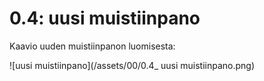 # 0.4: uusi muistiinpano

Kaavio uuden muistiinpanon luomisesta:  

![uusi muistiinpano](/assets/00/0.4_ uusi muistiinpano.png)
